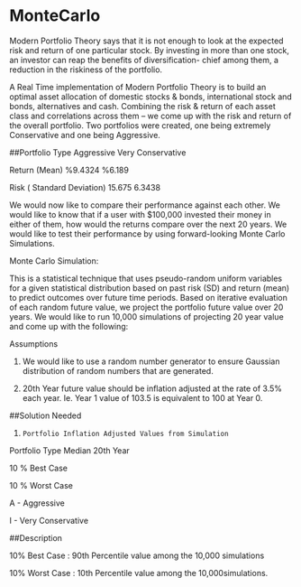 # MonteCarlo
Modern Portfolio Theory says that it is not enough to look at the expected
risk and return of one particular stock. By investing in more than one
stock, an investor can reap the benefits of diversification- chief among
them, a reduction in the riskiness of the portfolio.


A Real Time implementation of Modern Portfolio Theory is to build an optimal
asset allocation of domestic stocks & bonds, international stock and bonds,
alternatives and cash. Combining the risk & return of each asset class and
correlations across them – we come up with the risk and return of the
overall portfolio.  Two portfolios were created, one being extremely
Conservative and one being Aggressive.


##Portfolio Type					Aggressive		Very Conservative

Return (Mean)					%9.4324			%6.189

Risk ( Standard Deviation)		15.675			6.3438


We would now like to compare their performance against each other. We would
like to know that if a user with $100,000 invested their money in either of
them, how would the returns compare over the next 20 years. We would like to
test their performance by using forward-looking Monte Carlo Simulations.



Monte Carlo Simulation:

This is a statistical technique that uses pseudo-random uniform variables
for a given statistical distribution based on past risk (SD) and return
(mean) to predict outcomes over future time periods. Based on iterative
evaluation of each random future value, we project the portfolio future
value over 20 years. We would like to run 10,000 simulations of projecting
20 year value and come up with the following:



Assumptions

1. We would like to use a random number generator to ensure Gaussian
distribution of random numbers that are generated.


2. 20th Year future value should be inflation adjusted at the rate of
3.5% each year. Ie. Year 1 value of 103.5 is equivalent to 100 at Year 0.



##Solution Needed

1.     Portfolio Inflation Adjusted Values from Simulation

Portfolio Type   Median 20th Year

10 % Best Case

10 % Worst Case


A - Aggressive

I - Very Conservative


##Description

10% Best Case   :   90th Percentile value among the 10,000 simulations

10% Worst Case  :  10th Percentile value among the 10,000simulations.
